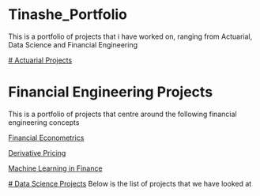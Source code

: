 # Tinashe_Portfolio
This is a portfolio of projects that i have worked on, ranging from Actuarial, Data Science and Financial Engineering

[# Actuarial Projects](https://github.com/Tinashemuza/Actuarial-Work)


# Financial Engineering Projects
This is a portfolio of projects that centre around the following financial engineering concepts

[Financial Econometrics](https://github.com/Tinashemuza/Financial_Econometrics)

[Derivative Pricing](https://github.com/Tinashemuza/Pricing-Derivatives)

[Machine Learning in Finance](https://github.com/Tinashemuza/Machine-Learning-in-Finance/blob/main/README.md)


[# Data Science Projects](https://github.com/Tinashemuza/Data-Science)
Below is the list of projects that we have looked at
